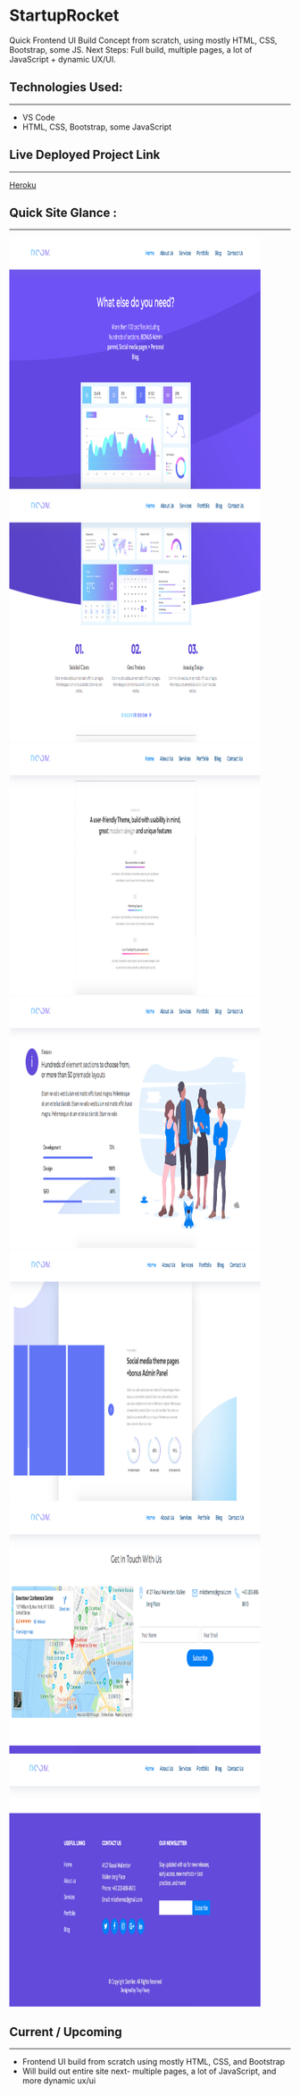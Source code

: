 # StartupRocket 

Quick Frontend UI Build Concept from scratch, using mostly HTML, CSS, Bootstrap, some JS. Next Steps: Full build, multiple pages, a lot of JavaScript + dynamic UX/UI.


## Technologies Used:
____
* VS Code
* HTML, CSS, Bootstrap, some JavaScript


## Live Deployed Project Link
___
[Heroku](https://startup-rocket.herokuapp.com/)


## Quick Site Glance :
____

<img src='img/ss1.png' alt='site screenshot' height=450 width=450/>

<img src='img/ss2.png' alt='app screenshot' height=450 width=450/>

<img src='img/ss3.png' alt='ui screenshot' height=450 width=450>

<img src='img/ss4.png' alt='site screenshot' height=450 width=450/>

<img src='img/ss5.png' alt='app screenshot' height=450 width=450/>

<img src='img/ss6.png' alt='ui screenshot' height=450 width=450>

<img src='img/ss7.png' alt='site screenshot' height=450 width=450/>


## Current / Upcoming 
___

* Frontend UI build from scratch using mostly HTML, CSS, and Bootstrap 
* Will build out entire site next- multiple pages, a lot of JavaScript, and more dynamic ux/ui

